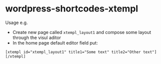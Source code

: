 # wordpress-shortcodes-xtempl

Usage e.g.
- Create new page called `xtempl_layout1` and compose some layout through the visul aditor
- In the home page default editor field put:

`[xtempl id="xtempl_layout1" title1="Some text" title2="Other text"][/xtempl]`
